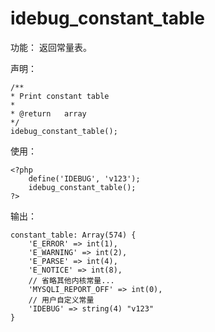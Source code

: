 # idebug\_constant\_table

功能： 返回常量表。

声明：

```
/**
* Print constant table
*
* @return   array
*/
idebug_constant_table();
```

使用：

```
<?php
    define('IDEBUG', 'v123');
    idebug_constant_table();
?>
```

输出：

```
constant_table: Array(574) { 
    'E_ERROR' => int(1), 
    'E_WARNING' => int(2), 
    'E_PARSE' => int(4), 
    'E_NOTICE' => int(8), 
    // 省略其他内核常量...
    'MYSQLI_REPORT_OFF' => int(0), 
    // 用户自定义常量
    'IDEBUG' => string(4) "v123"
}
```




